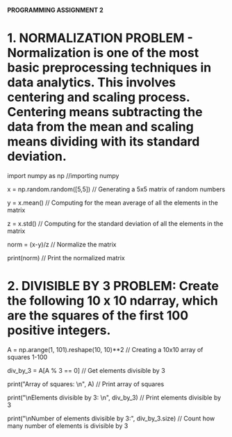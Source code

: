 **************PROGRAMMING ASSIGNMENT 2**************
# 1. NORMALIZATION PROBLEM - Normalization is one of the most basic preprocessing techniques in data analytics. This involves centering and scaling process. Centering means subtracting the data from the mean and scaling means dividing with its standard deviation. 

import numpy as np       //importing numpy

x = np.random.random([5,5])    // Generating a 5x5 matrix of random numbers

y = x.mean()     // Computing for the mean average of all the elements in the matrix

z = x.std()     // Computing for the standard deviation of all the elements in the matrix

norm = (x-y)/z    // Normalize the matrix

print(norm)      // Print the normalized matrix

# 2. DIVISIBLE BY 3 PROBLEM: Create the following 10 x 10 ndarray, which are the squares of the first 100 positive integers.

A = np.arange(1, 101).reshape(10, 10)**2  // Creating a 10x10 array of squares 1-100

div_by_3 = A[A % 3 == 0]   // Get elements divisible by 3

print("Array of squares: \n", A)   // Print array of squares

print("\nElements divisible by 3: \n", div_by_3) // Print elements divisible by 3

print("\nNumber of elements divisible by 3:", div_by_3.size)   // Count how many number of elements is divisible by 3
